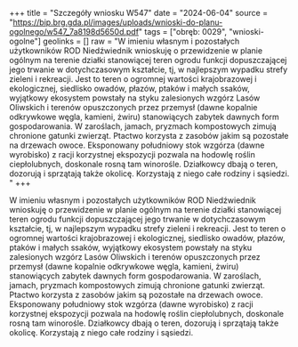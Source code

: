 +++
title = "Szczegóły wniosku W547"
date = "2024-06-04"
source = "https://bip.brg.gda.pl/images/uploads/wnioski-do-planu-ogolnego/w547_7a8198d5650d.pdf"
tags = ["obręb: 0029", "wnioski-ogolne"]
geolinks = []
raw = "W imieniu własnym i pozostałych użytkowników ROD Niedźwiednik wnioskuję o przewidzenie w planie ogólnym na terenie działki stanowiącej teren ogrodu funkcji dopuszczającej jego trwanie w dotychczasowym kształcie, tj, w najlepszym wypadku strefy zieleni i rekreacji. Jest to teren o ogromnej wartości krajobrazowej i ekologicznej, siedlisko owadów, płazów, ptaków i małych ssaków, wyjątkowy ekosystem powstały na styku zalesionych wzgórz Lasów Oliwskich i terenów opuszczonych przez przemysł (dawne kopalnie odkrywkowe węgla, kamieni, żwiru) stanowiących zabytek dawnych form gospodarowania. W zaroślach, jamach, pryzmach kompostowych zimują chronione gatunki zwierząt. Ptactwo korzysta z zasobów jakim są pozostałe na drzewach owoce. Eksponowany południowy stok wzgórza (dawne wyrobisko) z racji korzystnej ekspozycji pozwala na hodowlę roślin ciepłolubnych, doskonale rosną tam winorośle. Działkowcy dbają o teren, dozorują i sprzątają także okolicę. Korzystają z niego całe rodziny i sąsiedzi. "
+++

W imieniu własnym i pozostałych użytkowników ROD Niedźwiednik wnioskuję o
przewidzenie w planie ogólnym na terenie działki stanowiącej teren ogrodu funkcji
dopuszczającej jego trwanie w dotychczasowym kształcie, tj, w najlepszym wypadku strefy
zieleni i rekreacji. Jest to teren o ogromnej wartości krajobrazowej i ekologicznej, siedlisko
owadów, płazów, ptaków i małych ssaków, wyjątkowy ekosystem powstały na styku zalesionych
wzgórz Lasów Oliwskich i terenów opuszczonych przez przemysł (dawne kopalnie odkrywkowe
węgla, kamieni, żwiru) stanowiących zabytek dawnych form gospodarowania. W zaroślach,
jamach, pryzmach kompostowych zimują chronione gatunki zwierząt. Ptactwo korzysta z
zasobów jakim są pozostałe na drzewach owoce. Eksponowany południowy stok wzgórza
(dawne wyrobisko) z racji korzystnej ekspozycji pozwala na hodowlę roślin ciepłolubnych,
doskonale rosną tam winorośle. Działkowcy dbają o teren, dozorują i sprzątają także okolicę.
Korzystają z niego całe rodziny i sąsiedzi.



